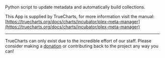 Python script to update metadata and automatically build collections.

This App is supplied by TrueCharts, for more information visit the manual: [https://truecharts.org/docs/charts/incubator/plex-meta-manager](https://truecharts.org/docs/charts/incubator/plex-meta-manager)

---

TrueCharts can only exist due to the incredible effort of our staff.
Please consider making a [donation](https://truecharts.org/docs/about/sponsor) or contributing back to the project any way you can!
